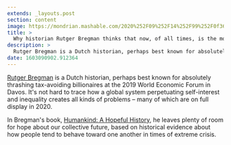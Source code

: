 ```yaml
--- 
extends: _layouts.post 
section: content 
image: https://mondrian.mashable.com/2020%252F09%252F14%252F99%252F0f362b8962c14e73bbf86759df1ee71a.4a676.jpg%252F1200x630.jpg?signature=LYGuQ2iqbjmcMEX8Pt2XeQzL49o= 
title: > 
  Why historian Rutger Bregman thinks that now, of all times, is the moment to be hopeful about the future 
description: > 
  Rutger Bregman is a Dutch historian, perhaps best known for absolutely thrashing tax-avoiding billionaires at the 2019 World Economic Forum in Davos.It's not hard to trace how a global system perpetuating self-interest and inequality creates all kinds of problems – many of which are on full display in 2020.In Bregman's book, Humankind: A Hopeful History, he leaves plenty of room for hope about our collective future, based on historical evidence about how people tend to behave toward one another in times of extreme crisis. 
date: 1603090902.912364 
--- 
```

<div><p><a href="https://twitter.com/rcbregman?ref_src=twsrc%5Egoogle%7Ctwcamp%5Eserp%7Ctwgr%5Eauthor" target="_blank">Rutger Bregman</a> is a Dutch historian, perhaps best known for absolutely thrashing tax-avoiding billionaires at the 2019 World Economic Forum in Davos. It's not hard to trace how a global system perpetuating self-interest and inequality creates all kinds of problems &#8211; many of which are on full display in 2020.&#160;</p>
<p>In Bregman's book, <a href="https://zdcs.link/W1g4K" target="_blank">Humankind: A Hopeful History</a>, he leaves plenty of room for hope about our collective future, based on historical evidence about how people tend to behave toward one another in times of extreme crisis.&#160;</p>
</div>